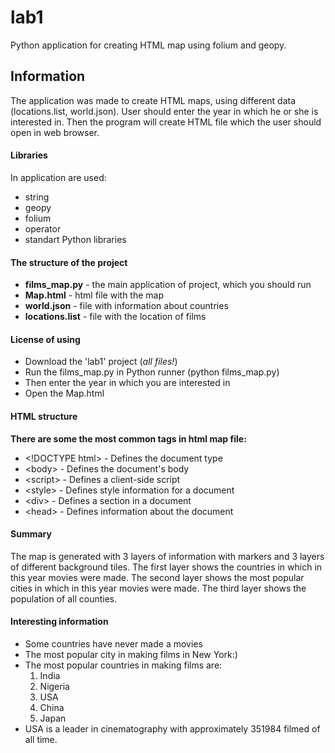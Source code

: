 # lab1
Python application for creating HTML map using folium and geopy.
## Information
The application was made to create HTML maps, using different data (locations.list, world.json). User should enter the year in which he or she is interested in. Then the program will create HTML file which the user should open in web browser.
#### Libraries
In application are used:
  - string
  - geopy
  - folium
  - operator
  - standart Python libraries
#### The structure of the project
  - __films_map.py__ - the main application of project, which you should run
  - __Map.html__ - html file with the map
  - __world.json__ - file with information about countries
  - __locations.list__ - file with the location of films

#### License of using
  - Download the 'lab1' project (_all files!_)
  - Run the films_map.py in Python runner (python films_map.py)
  - Then enter the year in which you are interested in
  - Open the Map.html
#### HTML structure
  __There are some the most common tags in html map file:__
  - \<!DOCTYPE html> - Defines the document type
  - \<body> - Defines the document's body
  - \<script> - 	Defines a client-side script
  - \<style> - Defines style information for a document
  - \<div> - Defines a section in a document
  - \<head> - Defines information about the document
#### Summary
  The map is generated with 3 layers of information with markers and 3 layers of different background tiles. The first layer shows the countries in which in this year movies were made. The second layer shows the most popular cities in which in this year movies were made. The third layer shows the population of all counties.
#### Interesting information
  - Some countries have never made a movies
  - The most popular city in making films in New York:)
  - The most popular countries in making films are:
    1. India
    2. Nigeria
    3. USA
    4. China
    5. Japan
  - USA is a leader in cinematography with approximately 351984 filmed of all time.
